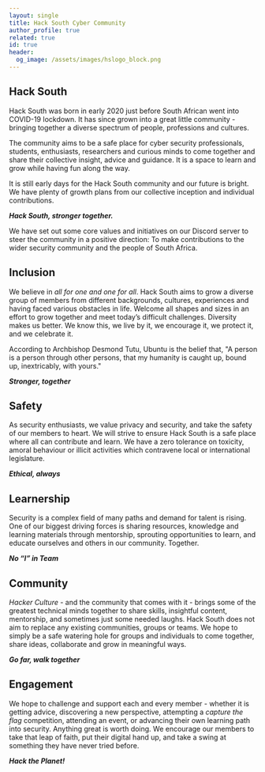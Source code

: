 ```yaml
---
layout: single
title: Hack South Cyber Community
author_profile: true
related: true
id: true
header:
  og_image: /assets/images/hslogo_block.png
---
```

## Hack South
Hack South was born in early 2020 just before South African went into COVID-19 lockdown. It has since grown into a great little community - bringing together a diverse spectrum of people, professions and cultures.

The community aims to be a safe place for cyber security professionals, students, enthusiasts, researchers and curious minds to come together and share their collective insight, advice and guidance. It is a space to learn and grow while having fun along the way.

It is still early days for the Hack South community and our future is bright. We have plenty of growth plans from our collective inception and individual contributions.

***Hack South, stronger together.***

We have set out some core values and initiatives on our Discord server to steer the community in a positive direction: To make contributions to the wider security community and the people of South Africa.

## Inclusion
We believe in *all for one and one for all*. Hack South aims to grow a diverse group of members from different backgrounds, cultures, experiences and having faced various obstacles in life. Welcome all shapes and sizes in an effort to grow together and meet today’s difficult challenges. Diversity makes us better. We know this, we live by it, we encourage it, we protect it, and we celebrate it.

According to Archbishop Desmond Tutu, Ubuntu is the belief that,
"A person is a person through other persons, that my humanity is caught up, bound up, inextricably, with yours."

***Stronger, together***

## Safety
As security enthusiasts, we value privacy and security, and take the safety of our members to heart. We will strive to ensure Hack South is a safe place where all can contribute and learn. We have a zero tolerance on toxicity, amoral behaviour or illicit activities which contravene local or international legislature.

***Ethical, always***

## Learnership
Security is a complex field of many paths and demand for talent is rising. One of our biggest driving forces is sharing resources, knowledge and learning materials through mentorship, sprouting opportunities to learn, and educate ourselves and others in our community. Together.

***No “I” in Team***

## Community
*Hacker Culture* - and the community that comes with it - brings some of the greatest technical minds together to share skills, insightful content, mentorship, and sometimes just some needed laughs. Hack South does not aim to replace any existing communities, groups or teams. We hope to simply be a safe watering hole for groups and individuals to come together, share ideas, collaborate and grow in meaningful ways.

***Go far, walk together***

## Engagement
We hope to challenge and support each and every member - whether it is getting advice, discovering a new perspective, attempting a *capture the flag* competition, attending an event, or advancing their own learning path into security. Anything great is worth doing. We encourage our members to take that leap of faith, put their digital hand up, and take a swing at something they have never tried before.

***Hack the Planet!***
